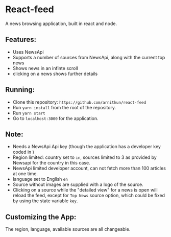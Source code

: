 
# React-feed

A news browsing application, built in react and node.

## Features:

 - Uses NewsApi
 - Supports a number of sources from NewsApi, along with the current top news
 - Shows news in an infinte scroll
 - clicking on a news shows further details

## Running:

 - Clone this repository: `https://github.com/arnitkun/react-feed`
 - Run `yarn install` from the root of the repository.
 - Run ```yarn start```
 - Go to `localhost:3000` for the application. 

## Note:

 - Needs a NewsApi Api key (though the application has a developer key coded in )
 - Region limited: country set to `in`, sources limited to 3 as provided by Newsapi for the country in this case.
 - NewsApi limited developer account, can not fetch more than 100 articles at one time.
 - language set to English `en`
 - Source without images are supplied with a logo of the source.
 - Clicking on a source while the "detailed view" for a news is open will reload the feed, except for `Top News` 
    source option, which could be fixed by using the state variable `key`.

## Customizing the App: 

The region, language, available sources are all changeable.
